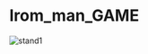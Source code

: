 # Irom_man_GAME
![stand1](https://user-images.githubusercontent.com/97242088/156911214-1a1294c5-ddeb-4962-a7bd-6672e2e17682.png)
